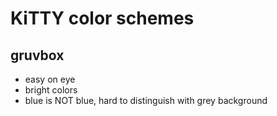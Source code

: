 # KiTTY color schemes
## gruvbox
* easy on eye
* bright colors
* blue is NOT blue, hard to distinguish with grey background

